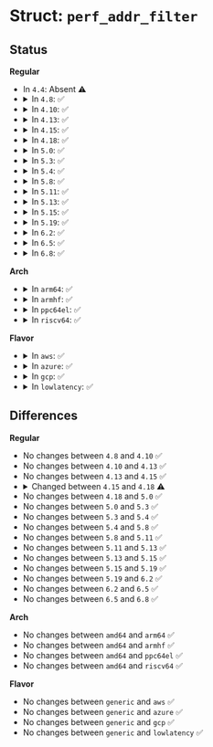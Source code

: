 # Struct: <code>perf_addr_filter</code>

## Status
<b>Regular</b>
<ul>
<li>
In <code>4.4</code>: Absent ⚠️
</li>
<li>
<details>
<summary>In <code>4.8</code>: ✅</summary>

```c
struct perf_addr_filter {
    struct list_head entry;
    struct inode *inode;
    long unsigned int offset;
    long unsigned int size;
    unsigned int range;
    unsigned int filter;
};
```
</details>
</li>
<li>
<details>
<summary>In <code>4.10</code>: ✅</summary>

```c
struct perf_addr_filter {
    struct list_head entry;
    struct inode *inode;
    long unsigned int offset;
    long unsigned int size;
    unsigned int range;
    unsigned int filter;
};
```
</details>
</li>
<li>
<details>
<summary>In <code>4.13</code>: ✅</summary>

```c
struct perf_addr_filter {
    struct list_head entry;
    struct inode *inode;
    long unsigned int offset;
    long unsigned int size;
    unsigned int range;
    unsigned int filter;
};
```
</details>
</li>
<li>
<details>
<summary>In <code>4.15</code>: ✅</summary>

```c
struct perf_addr_filter {
    struct list_head entry;
    struct inode *inode;
    long unsigned int offset;
    long unsigned int size;
    unsigned int range;
    unsigned int filter;
};
```
</details>
</li>
<li>
<details>
<summary>In <code>4.18</code>: ✅</summary>

```c
struct perf_addr_filter {
    struct list_head entry;
    struct path path;
    long unsigned int offset;
    long unsigned int size;
    enum perf_addr_filter_action_t action;
};
```
</details>
</li>
<li>
<details>
<summary>In <code>5.0</code>: ✅</summary>

```c
struct perf_addr_filter {
    struct list_head entry;
    struct path path;
    long unsigned int offset;
    long unsigned int size;
    enum perf_addr_filter_action_t action;
};
```
</details>
</li>
<li>
<details>
<summary>In <code>5.3</code>: ✅</summary>

```c
struct perf_addr_filter {
    struct list_head entry;
    struct path path;
    long unsigned int offset;
    long unsigned int size;
    enum perf_addr_filter_action_t action;
};
```
</details>
</li>
<li>
<details>
<summary>In <code>5.4</code>: ✅</summary>

```c
struct perf_addr_filter {
    struct list_head entry;
    struct path path;
    long unsigned int offset;
    long unsigned int size;
    enum perf_addr_filter_action_t action;
};
```
</details>
</li>
<li>
<details>
<summary>In <code>5.8</code>: ✅</summary>

```c
struct perf_addr_filter {
    struct list_head entry;
    struct path path;
    long unsigned int offset;
    long unsigned int size;
    enum perf_addr_filter_action_t action;
};
```
</details>
</li>
<li>
<details>
<summary>In <code>5.11</code>: ✅</summary>

```c
struct perf_addr_filter {
    struct list_head entry;
    struct path path;
    long unsigned int offset;
    long unsigned int size;
    enum perf_addr_filter_action_t action;
};
```
</details>
</li>
<li>
<details>
<summary>In <code>5.13</code>: ✅</summary>

```c
struct perf_addr_filter {
    struct list_head entry;
    struct path path;
    long unsigned int offset;
    long unsigned int size;
    enum perf_addr_filter_action_t action;
};
```
</details>
</li>
<li>
<details>
<summary>In <code>5.15</code>: ✅</summary>

```c
struct perf_addr_filter {
    struct list_head entry;
    struct path path;
    long unsigned int offset;
    long unsigned int size;
    enum perf_addr_filter_action_t action;
};
```
</details>
</li>
<li>
<details>
<summary>In <code>5.19</code>: ✅</summary>

```c
struct perf_addr_filter {
    struct list_head entry;
    struct path path;
    long unsigned int offset;
    long unsigned int size;
    enum perf_addr_filter_action_t action;
};
```
</details>
</li>
<li>
<details>
<summary>In <code>6.2</code>: ✅</summary>

```c
struct perf_addr_filter {
    struct list_head entry;
    struct path path;
    long unsigned int offset;
    long unsigned int size;
    enum perf_addr_filter_action_t action;
};
```
</details>
</li>
<li>
<details>
<summary>In <code>6.5</code>: ✅</summary>

```c
struct perf_addr_filter {
    struct list_head entry;
    struct path path;
    long unsigned int offset;
    long unsigned int size;
    enum perf_addr_filter_action_t action;
};
```
</details>
</li>
<li>
<details>
<summary>In <code>6.8</code>: ✅</summary>

```c
struct perf_addr_filter {
    struct list_head entry;
    struct path path;
    long unsigned int offset;
    long unsigned int size;
    enum perf_addr_filter_action_t action;
};
```
</details>
</li>
</ul>
<b>Arch</b>
<ul>
<li>
<details>
<summary>In <code>arm64</code>: ✅</summary>

```c
struct perf_addr_filter {
    struct list_head entry;
    struct path path;
    long unsigned int offset;
    long unsigned int size;
    enum perf_addr_filter_action_t action;
};
```
</details>
</li>
<li>
<details>
<summary>In <code>armhf</code>: ✅</summary>

```c
struct perf_addr_filter {
    struct list_head entry;
    struct path path;
    long unsigned int offset;
    long unsigned int size;
    enum perf_addr_filter_action_t action;
};
```
</details>
</li>
<li>
<details>
<summary>In <code>ppc64el</code>: ✅</summary>

```c
struct perf_addr_filter {
    struct list_head entry;
    struct path path;
    long unsigned int offset;
    long unsigned int size;
    enum perf_addr_filter_action_t action;
};
```
</details>
</li>
<li>
<details>
<summary>In <code>riscv64</code>: ✅</summary>

```c
struct perf_addr_filter {
    struct list_head entry;
    struct path path;
    long unsigned int offset;
    long unsigned int size;
    enum perf_addr_filter_action_t action;
};
```
</details>
</li>
</ul>
<b>Flavor</b>
<ul>
<li>
<details>
<summary>In <code>aws</code>: ✅</summary>

```c
struct perf_addr_filter {
    struct list_head entry;
    struct path path;
    long unsigned int offset;
    long unsigned int size;
    enum perf_addr_filter_action_t action;
};
```
</details>
</li>
<li>
<details>
<summary>In <code>azure</code>: ✅</summary>

```c
struct perf_addr_filter {
    struct list_head entry;
    struct path path;
    long unsigned int offset;
    long unsigned int size;
    enum perf_addr_filter_action_t action;
};
```
</details>
</li>
<li>
<details>
<summary>In <code>gcp</code>: ✅</summary>

```c
struct perf_addr_filter {
    struct list_head entry;
    struct path path;
    long unsigned int offset;
    long unsigned int size;
    enum perf_addr_filter_action_t action;
};
```
</details>
</li>
<li>
<details>
<summary>In <code>lowlatency</code>: ✅</summary>

```c
struct perf_addr_filter {
    struct list_head entry;
    struct path path;
    long unsigned int offset;
    long unsigned int size;
    enum perf_addr_filter_action_t action;
};
```
</details>
</li>
</ul>

## Differences
<b>Regular</b>
<ul>
<li>
No changes between <code>4.8</code> and <code>4.10</code> ✅
</li>
<li>
No changes between <code>4.10</code> and <code>4.13</code> ✅
</li>
<li>
No changes between <code>4.13</code> and <code>4.15</code> ✅
</li>
<li>
<details>
<summary>Changed between <code>4.15</code> and <code>4.18</code> ⚠️</summary>
<ul>
<li>
<b>Field added. </b>
<code>struct path path</code>
</li>
<li>
<b>Field added. </b>
<code>enum perf_addr_filter_action_t action</code>
</li>
<li>
<b>Field removed. </b>
<code>struct inode *inode</code>
</li>
<li>
<b>Field removed. </b>
<code>unsigned int range</code>
</li>
<li>
<b>Field removed. </b>
<code>unsigned int filter</code>
</li>
</ul>
</details>
</li>
<li>
No changes between <code>4.18</code> and <code>5.0</code> ✅
</li>
<li>
No changes between <code>5.0</code> and <code>5.3</code> ✅
</li>
<li>
No changes between <code>5.3</code> and <code>5.4</code> ✅
</li>
<li>
No changes between <code>5.4</code> and <code>5.8</code> ✅
</li>
<li>
No changes between <code>5.8</code> and <code>5.11</code> ✅
</li>
<li>
No changes between <code>5.11</code> and <code>5.13</code> ✅
</li>
<li>
No changes between <code>5.13</code> and <code>5.15</code> ✅
</li>
<li>
No changes between <code>5.15</code> and <code>5.19</code> ✅
</li>
<li>
No changes between <code>5.19</code> and <code>6.2</code> ✅
</li>
<li>
No changes between <code>6.2</code> and <code>6.5</code> ✅
</li>
<li>
No changes between <code>6.5</code> and <code>6.8</code> ✅
</li>
</ul>
<b>Arch</b>
<ul>
<li>
No changes between <code>amd64</code> and <code>arm64</code> ✅
</li>
<li>
No changes between <code>amd64</code> and <code>armhf</code> ✅
</li>
<li>
No changes between <code>amd64</code> and <code>ppc64el</code> ✅
</li>
<li>
No changes between <code>amd64</code> and <code>riscv64</code> ✅
</li>
</ul>
<b>Flavor</b>
<ul>
<li>
No changes between <code>generic</code> and <code>aws</code> ✅
</li>
<li>
No changes between <code>generic</code> and <code>azure</code> ✅
</li>
<li>
No changes between <code>generic</code> and <code>gcp</code> ✅
</li>
<li>
No changes between <code>generic</code> and <code>lowlatency</code> ✅
</li>
</ul>
